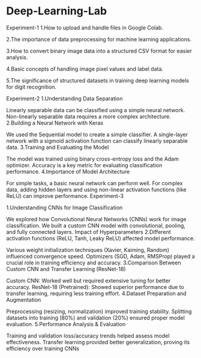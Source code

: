 # Deep-Learning-Lab



Experiment-1 1.How to upload and handle files in Google Colab.

2.The importance of data preprocessing for machine learning applications.

3.How to convert binary image data into a structured CSV format for easier analysis.

4.Basic concepts of handling image pixel values and label data.

5.The significance of structured datasets in training deep learning models for digit recognition.

Experiment-2 1.Understanding Data Separation

Linearly separable data can be classified using a simple neural network.
Non-linearly separable data requires a more complex architecture.
2.Building a Neural Network with Keras

We used the Sequential model to create a simple classifier.
A single-layer network with a sigmoid activation function can classify linearly separable data.
3.Training and Evaluating the Model

The model was trained using binary cross-entropy loss and the Adam optimizer.
Accuracy is a key metric for evaluating classification performance.
4.Importance of Model Architecture

For simple tasks, a basic neural network can perform well.
 For complex data, adding hidden layers and using non-linear activation functions (like ReLU) can improve performance.
Experiment-3

1.Understanding CNNs for Image Classification

We explored how Convolutional Neural Networks (CNNs) work for image classification.
We built a custom CNN model with convolutional, pooling, and fully connected layers.
Impact of Hyperparameters
2.Different activation functions (ReLU, Tanh, Leaky ReLU) affected model performance.

Various weight initialization techniques (Xavier, Kaiming, Random) influenced convergence speed.
Optimizers (SGD, Adam, RMSProp) played a crucial role in training efficiency and accuracy.
3.Comparison Between Custom CNN and Transfer Learning (ResNet-18)

Custom CNN: Worked well but required extensive tuning for better accuracy.
ResNet-18 (Pretrained): Showed superior performance due to transfer learning, requiring less training effort.
4.Dataset Preparation and Augmentation

Preprocessing (resizing, normalization) improved training stability.
Splitting datasets into training (80%) and validation (20%) ensured proper model evaluation.
5.Performance Analysis & Evaluation

Training and validation loss/accuracy trends helped assess model effectiveness.
Transfer learning provided better generalization, proving its efficiency over training CNNs
